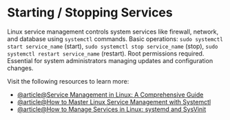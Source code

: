 # Starting / Stopping Services

Linux service management controls system services like firewall, network, and database using `systemctl` commands. Basic operations: `sudo systemctl start service_name` (start), `sudo systemctl stop service_name` (stop), `sudo systemctl restart service_name` (restart). Root permissions required. Essential for system administrators managing updates and configuration changes.

Visit the following resources to learn more:

- [@article@Service Management in Linux: A Comprehensive Guide](https://medium.com/@thesureshvadde/service-management-in-linux-a-comprehensive-guide-cb4c7e81dfa9)
- [@article@How to Master Linux Service Management with Systemctl](https://labex.io/tutorials/linux-how-to-master-linux-service-management-with-systemctl-392864)
- [@article@How to Manage Services in Linux: systemd and SysVinit](https://dev.to/iaadidev/how-to-manage-services-in-linux-systemd-and-sysvinit-essentials-devops-prerequisite-8-1jop)